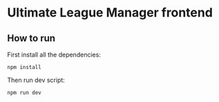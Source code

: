 # **Ultimate League Manager** frontend

## How to run

First install all the dependencies:
```
npm install
```

Then run dev script:

```
npm run dev
```
